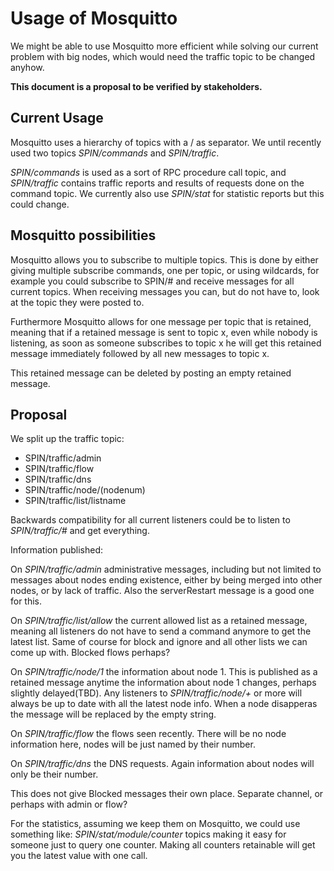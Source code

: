 # Usage of Mosquitto

We might be able to use Mosquitto more efficient while solving our current problem with big nodes, which would need  the traffic topic to be changed anyhow.

**This document is a proposal to be verified by stakeholders.**

## Current Usage

Mosquitto uses a hierarchy of topics with a / as separator.
We until recently used two topics *SPIN/commands* and *SPIN/traffic*. 

*SPIN/commands* is used as a sort of RPC procedure call topic, and *SPIN/traffic* contains traffic reports and results of requests done on the command topic.
We currently also use *SPIN/stat* for statistic reports but this could change.

## Mosquitto possibilities

Mosquitto allows you to subscribe to multiple topics.
This is done by either giving multiple subscribe commands, one per topic, or using wildcards, for example you could subscribe to SPIN/# and receive messages for all current topics.
When receiving messages you can, but do not have to, look at the topic they were posted to.

Furthermore Mosquitto allows for one message per topic that is retained, meaning that if a retained message is sent to topic x, even while nobody is listening, as soon as someone subscribes to topic x he will get this retained message immediately followed by all new messages to topic x.

This retained message can be deleted by posting an empty retained message.

## Proposal

We split up the traffic topic:

- SPIN/traffic/admin
- SPIN/traffic/flow
- SPIN/traffic/dns
- SPIN/traffic/node/(nodenum)
- SPIN/traffic/list/listname

Backwards compatibility for all current listeners could be to listen to *SPIN/traffic/#* and get everything.

Information published:

On *SPIN/traffic/admin* administrative messages, including but not limited to messages about nodes ending existence, either by being merged into other nodes, or by lack of traffic. Also the serverRestart message is a good one for this.

On *SPIN/traffic/list/allow* the current allowed list as a retained message, meaning all listeners do not have to send a command anymore to get the latest list. Same of course for block and ignore and all other lists we can come up with. Blocked flows perhaps?

On *SPIN/traffic/node/1* the information about node 1. This is published as a retained message anytime the information about node 1 changes, perhaps slightly delayed(TBD). Any listeners to *SPIN/traffic/node/+* or more will always be up to date with all the latest node info. When a node disapperas the message will be replaced by the empty string.

On *SPIN/traffic/flow* the flows seen recently. There will be no node information here, nodes will be just named by their number.

On *SPIN/traffic/dns* the DNS requests. Again information about nodes will only be their number.

This does not give Blocked messages their own place. Separate channel, or perhaps with admin or flow?

For the statistics, assuming we keep them on Mosquitto, we could use something like: *SPIN/stat/module/counter* topics making it easy for someone just to query one counter. Making all counters retainable will get you the latest value with one call.
